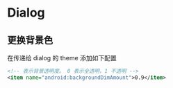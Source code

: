 # Dialog

## 更换背景色

在传递给 dialog 的 theme 添加如下配置 

```xml
<!-- 表示背景透明度。 0 表示全透明，1 不透明 -->
<item name="android:backgroundDimAmount">0.9</item>
```